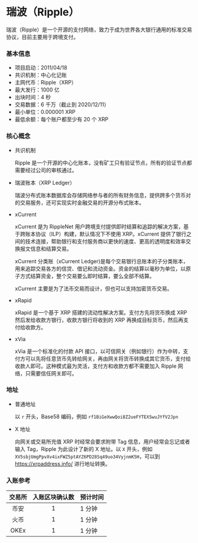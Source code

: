 # 瑞波（Ripple）

瑞波（Ripple）是一个开源的支付网络，致力于成为世界各大银行通用的标准交易协议，目前主要用于跨境支付。

### 基本信息

- 项目启动：2011/04/18
- 共识机制：中心化记账
- 主网代币：Ripple（XRP）
- 最大发行：1000 亿
- 出块时间：4 秒
- 交易数据：6 千万（截止到 2020/12/11）
- 最小单位：0.000001 XRP
- 最低余额：每个账户都至少有 20 个 XRP

### 核心概念

- 共识机制

  Ripple 是一个开源的中心化账本，没有矿工只有验证节点，所有的验证节点都需要经过公司的审核通过。

- 瑞波账本（XRP Ledger）

  瑞波分布式账本数据库会存储网络参与者的所有财务信息，提供跨多个货币对的交易服务，还可实现实时金融交易的开源分布式账本。

- xCurrent

  xCurrent 是为 RippleNet 用户跨境支付提供即时结算和追踪的解决方案，基于跨账本协议（ILP）构建，默认情况下不使用 XRP。xCurrent 提供了银行之间的技术连接，帮助银行和支付服务商以更快的速度、更高的透明度和效率交换报文信息和结算交易。 

  xCurrent 分类账（xCurrent Ledger)是每个交易银行总账本的子分类账本，用来追踪交易各方的信贷、借记和流动资金。资金的结算以毫秒为单位，以原子方式结算资金，整个交易要么即时结算，要么全部不结算。

  xCurrent 主要是为了法币交易而设计，但也可以支持加密货币交易。

- xRapid

  xRapid 是一个基于 XRP 搭建的流动性解决方案。支付方先将货币换成 XRP 然后发给收款方银行，收款方银行将收到的 XRP 再换成目标货币，然后再支付给收款方。

- xVia

  xVia 是一个标准化的付款 API 接口，以可信网关（例如银行）作为中转，支付方可以先将任意货币先转给网关，再由网关将货币转换成其它货币，支付给收款人即可。这种模式最为灵活，支付方和收款方都不需要加入 Ripple 网络，只需要信任网关即可。

### 地址

- 普通地址

  以 `r` 开头，Base58 编码，例如 `rf1BiGeXwwQoi8Z2ueFYTEXSwuJYfV2Jpn`

- X 地址

  向网关或交易所充值 XRP 时经常会要求附带 Tag 信息，用户经常会忘记或者输入 Tag，Ripple 为此设计了新的 X 地址。以 `X` 开头，例如 `XV5sbjUmgPpvXv4ixFWZ5ptAYZ6PD28Sq49uo34VyjnmK5H`，可以到 https://xrpaddress.info/ 进行地址转换。

### 入账参考

| 交易所 | 入账区块确认数 | 预计时间 |
| :-----: | :----: | :---- |
| 币安 | 1 | 1 分钟 |
| 火币 | 1 | 1 分钟 |
| OKEx | 1 | 1 分钟 |
